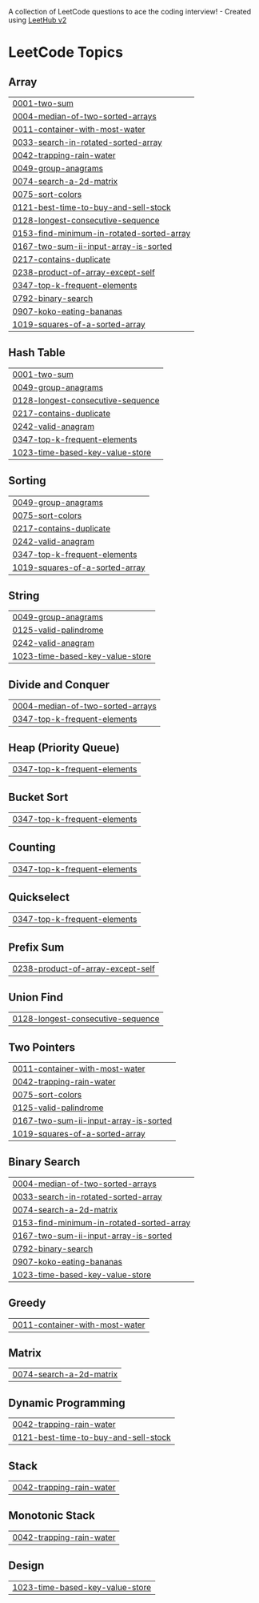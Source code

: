A collection of LeetCode questions to ace the coding interview! - Created using [LeetHub v2](https://github.com/arunbhardwaj/LeetHub-2.0)
<!---LeetCode Topics Start-->
# LeetCode Topics
## Array
|  |
| ------- |
| [0001-two-sum](https://github.com/eman-ejaz/leetcoding/tree/master/0001-two-sum) |
| [0004-median-of-two-sorted-arrays](https://github.com/eman-ejaz/leetcoding/tree/master/0004-median-of-two-sorted-arrays) |
| [0011-container-with-most-water](https://github.com/eman-ejaz/leetcoding/tree/master/0011-container-with-most-water) |
| [0033-search-in-rotated-sorted-array](https://github.com/eman-ejaz/leetcoding/tree/master/0033-search-in-rotated-sorted-array) |
| [0042-trapping-rain-water](https://github.com/eman-ejaz/leetcoding/tree/master/0042-trapping-rain-water) |
| [0049-group-anagrams](https://github.com/eman-ejaz/leetcoding/tree/master/0049-group-anagrams) |
| [0074-search-a-2d-matrix](https://github.com/eman-ejaz/leetcoding/tree/master/0074-search-a-2d-matrix) |
| [0075-sort-colors](https://github.com/eman-ejaz/leetcoding/tree/master/0075-sort-colors) |
| [0121-best-time-to-buy-and-sell-stock](https://github.com/eman-ejaz/leetcoding/tree/master/0121-best-time-to-buy-and-sell-stock) |
| [0128-longest-consecutive-sequence](https://github.com/eman-ejaz/leetcoding/tree/master/0128-longest-consecutive-sequence) |
| [0153-find-minimum-in-rotated-sorted-array](https://github.com/eman-ejaz/leetcoding/tree/master/0153-find-minimum-in-rotated-sorted-array) |
| [0167-two-sum-ii-input-array-is-sorted](https://github.com/eman-ejaz/leetcoding/tree/master/0167-two-sum-ii-input-array-is-sorted) |
| [0217-contains-duplicate](https://github.com/eman-ejaz/leetcoding/tree/master/0217-contains-duplicate) |
| [0238-product-of-array-except-self](https://github.com/eman-ejaz/leetcoding/tree/master/0238-product-of-array-except-self) |
| [0347-top-k-frequent-elements](https://github.com/eman-ejaz/leetcoding/tree/master/0347-top-k-frequent-elements) |
| [0792-binary-search](https://github.com/eman-ejaz/leetcoding/tree/master/0792-binary-search) |
| [0907-koko-eating-bananas](https://github.com/eman-ejaz/leetcoding/tree/master/0907-koko-eating-bananas) |
| [1019-squares-of-a-sorted-array](https://github.com/eman-ejaz/leetcoding/tree/master/1019-squares-of-a-sorted-array) |
## Hash Table
|  |
| ------- |
| [0001-two-sum](https://github.com/eman-ejaz/leetcoding/tree/master/0001-two-sum) |
| [0049-group-anagrams](https://github.com/eman-ejaz/leetcoding/tree/master/0049-group-anagrams) |
| [0128-longest-consecutive-sequence](https://github.com/eman-ejaz/leetcoding/tree/master/0128-longest-consecutive-sequence) |
| [0217-contains-duplicate](https://github.com/eman-ejaz/leetcoding/tree/master/0217-contains-duplicate) |
| [0242-valid-anagram](https://github.com/eman-ejaz/leetcoding/tree/master/0242-valid-anagram) |
| [0347-top-k-frequent-elements](https://github.com/eman-ejaz/leetcoding/tree/master/0347-top-k-frequent-elements) |
| [1023-time-based-key-value-store](https://github.com/eman-ejaz/leetcoding/tree/master/1023-time-based-key-value-store) |
## Sorting
|  |
| ------- |
| [0049-group-anagrams](https://github.com/eman-ejaz/leetcoding/tree/master/0049-group-anagrams) |
| [0075-sort-colors](https://github.com/eman-ejaz/leetcoding/tree/master/0075-sort-colors) |
| [0217-contains-duplicate](https://github.com/eman-ejaz/leetcoding/tree/master/0217-contains-duplicate) |
| [0242-valid-anagram](https://github.com/eman-ejaz/leetcoding/tree/master/0242-valid-anagram) |
| [0347-top-k-frequent-elements](https://github.com/eman-ejaz/leetcoding/tree/master/0347-top-k-frequent-elements) |
| [1019-squares-of-a-sorted-array](https://github.com/eman-ejaz/leetcoding/tree/master/1019-squares-of-a-sorted-array) |
## String
|  |
| ------- |
| [0049-group-anagrams](https://github.com/eman-ejaz/leetcoding/tree/master/0049-group-anagrams) |
| [0125-valid-palindrome](https://github.com/eman-ejaz/leetcoding/tree/master/0125-valid-palindrome) |
| [0242-valid-anagram](https://github.com/eman-ejaz/leetcoding/tree/master/0242-valid-anagram) |
| [1023-time-based-key-value-store](https://github.com/eman-ejaz/leetcoding/tree/master/1023-time-based-key-value-store) |
## Divide and Conquer
|  |
| ------- |
| [0004-median-of-two-sorted-arrays](https://github.com/eman-ejaz/leetcoding/tree/master/0004-median-of-two-sorted-arrays) |
| [0347-top-k-frequent-elements](https://github.com/eman-ejaz/leetcoding/tree/master/0347-top-k-frequent-elements) |
## Heap (Priority Queue)
|  |
| ------- |
| [0347-top-k-frequent-elements](https://github.com/eman-ejaz/leetcoding/tree/master/0347-top-k-frequent-elements) |
## Bucket Sort
|  |
| ------- |
| [0347-top-k-frequent-elements](https://github.com/eman-ejaz/leetcoding/tree/master/0347-top-k-frequent-elements) |
## Counting
|  |
| ------- |
| [0347-top-k-frequent-elements](https://github.com/eman-ejaz/leetcoding/tree/master/0347-top-k-frequent-elements) |
## Quickselect
|  |
| ------- |
| [0347-top-k-frequent-elements](https://github.com/eman-ejaz/leetcoding/tree/master/0347-top-k-frequent-elements) |
## Prefix Sum
|  |
| ------- |
| [0238-product-of-array-except-self](https://github.com/eman-ejaz/leetcoding/tree/master/0238-product-of-array-except-self) |
## Union Find
|  |
| ------- |
| [0128-longest-consecutive-sequence](https://github.com/eman-ejaz/leetcoding/tree/master/0128-longest-consecutive-sequence) |
## Two Pointers
|  |
| ------- |
| [0011-container-with-most-water](https://github.com/eman-ejaz/leetcoding/tree/master/0011-container-with-most-water) |
| [0042-trapping-rain-water](https://github.com/eman-ejaz/leetcoding/tree/master/0042-trapping-rain-water) |
| [0075-sort-colors](https://github.com/eman-ejaz/leetcoding/tree/master/0075-sort-colors) |
| [0125-valid-palindrome](https://github.com/eman-ejaz/leetcoding/tree/master/0125-valid-palindrome) |
| [0167-two-sum-ii-input-array-is-sorted](https://github.com/eman-ejaz/leetcoding/tree/master/0167-two-sum-ii-input-array-is-sorted) |
| [1019-squares-of-a-sorted-array](https://github.com/eman-ejaz/leetcoding/tree/master/1019-squares-of-a-sorted-array) |
## Binary Search
|  |
| ------- |
| [0004-median-of-two-sorted-arrays](https://github.com/eman-ejaz/leetcoding/tree/master/0004-median-of-two-sorted-arrays) |
| [0033-search-in-rotated-sorted-array](https://github.com/eman-ejaz/leetcoding/tree/master/0033-search-in-rotated-sorted-array) |
| [0074-search-a-2d-matrix](https://github.com/eman-ejaz/leetcoding/tree/master/0074-search-a-2d-matrix) |
| [0153-find-minimum-in-rotated-sorted-array](https://github.com/eman-ejaz/leetcoding/tree/master/0153-find-minimum-in-rotated-sorted-array) |
| [0167-two-sum-ii-input-array-is-sorted](https://github.com/eman-ejaz/leetcoding/tree/master/0167-two-sum-ii-input-array-is-sorted) |
| [0792-binary-search](https://github.com/eman-ejaz/leetcoding/tree/master/0792-binary-search) |
| [0907-koko-eating-bananas](https://github.com/eman-ejaz/leetcoding/tree/master/0907-koko-eating-bananas) |
| [1023-time-based-key-value-store](https://github.com/eman-ejaz/leetcoding/tree/master/1023-time-based-key-value-store) |
## Greedy
|  |
| ------- |
| [0011-container-with-most-water](https://github.com/eman-ejaz/leetcoding/tree/master/0011-container-with-most-water) |
## Matrix
|  |
| ------- |
| [0074-search-a-2d-matrix](https://github.com/eman-ejaz/leetcoding/tree/master/0074-search-a-2d-matrix) |
## Dynamic Programming
|  |
| ------- |
| [0042-trapping-rain-water](https://github.com/eman-ejaz/leetcoding/tree/master/0042-trapping-rain-water) |
| [0121-best-time-to-buy-and-sell-stock](https://github.com/eman-ejaz/leetcoding/tree/master/0121-best-time-to-buy-and-sell-stock) |
## Stack
|  |
| ------- |
| [0042-trapping-rain-water](https://github.com/eman-ejaz/leetcoding/tree/master/0042-trapping-rain-water) |
## Monotonic Stack
|  |
| ------- |
| [0042-trapping-rain-water](https://github.com/eman-ejaz/leetcoding/tree/master/0042-trapping-rain-water) |
## Design
|  |
| ------- |
| [1023-time-based-key-value-store](https://github.com/eman-ejaz/leetcoding/tree/master/1023-time-based-key-value-store) |
<!---LeetCode Topics End-->
